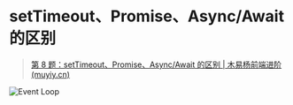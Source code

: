 # setTimeout、Promise、Async/Await 的区别

> [第 8 题：setTimeout、Promise、Async/Await 的区别 | 木易杨前端进阶 (muyiy.cn)](https://muyiy.cn/question/async/8.html)

![Event Loop](https://gitee.com/qdzhou/img-upload/raw/master/images/202203141539704.jpg)